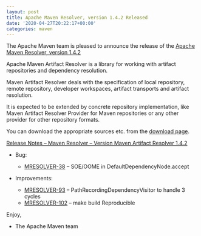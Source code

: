 ```yaml
---
layout: post
title: Apache Maven Resolver, version 1.4.2 Released
date: '2020-04-27T20:22:17+00:00'
categories: maven
---
```

<div class="entry-content"><p>The Apache Maven team is pleased to announce the release of the
<a href="https://maven.apache.org/resolver/index.html">Apache Maven Resolver, version 1.4.2</a></p>

<p>Apache Maven Artifact Resolver is a library for working with artifact
repositories and dependency resolution.</p>

<p>Maven Artifact Resolver deals with the specification of local repository,
remote repository, developer workspaces, artifact transports and artifact
resolution.</p>

<p>It is expected to be extended by concrete repository implementation, like Maven
Artifact Resolver Provider for Maven repositories or any other provider for
other repository formats.</p>

<p>You can download the appropriate sources etc. from the <a href="https://maven.apache.org/resolver/download.cgi">download page</a>.</p>

<!-- more -->


<p><a href="https://issues.apache.org/jira/secure/ReleaseNote.jspa?projectId=12320628&amp;version=12346099">Release Notes &ndash; Maven Resolver &ndash; Version Maven Artifact Resolver 1.4.2</a></p>

<ul>
<li><p>Bug:</p>

<ul>
<li><a href="https://issues.apache.org/jira/browse/MRESOLVER-38">MRESOLVER-38</a>  &ndash; SOE/OOME in DefaultDependencyNode.accept</li>
</ul>
</li>
<li><p>Improvements:</p>

<ul>
<li><a href="https://issues.apache.org/jira/browse/MRESOLVER-93">MRESOLVER-93</a> &ndash; PathRecordingDependencyVisitor to handle 3 cycles</li>
<li><a href="https://issues.apache.org/jira/browse/MRESOLVER-102">MRESOLVER-102</a> &ndash; make build Reproducible</li>
</ul>
</li>
</ul>


<p>Enjoy,</p>

<ul>
<li>The Apache Maven team</li>
</ul>

</div>
